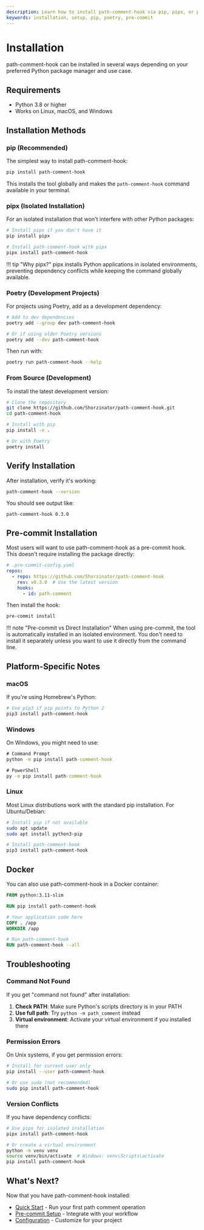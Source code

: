 ```yaml
---
description: Learn how to install path-comment-hook via pip, pipx, or poetry
keywords: installation, setup, pip, poetry, pre-commit
---
```


# Installation

path-comment-hook can be installed in several ways depending on your preferred Python package manager and use case.

## Requirements

- Python 3.8 or higher
- Works on Linux, macOS, and Windows

## Installation Methods

### pip (Recommended)

The simplest way to install path-comment-hook:

```bash
pip install path-comment-hook
```

This installs the tool globally and makes the `path-comment-hook` command available in your terminal.

### pipx (Isolated Installation)

For an isolated installation that won't interfere with other Python packages:

```bash
# Install pipx if you don't have it
pip install pipx

# Install path-comment-hook with pipx
pipx install path-comment-hook
```

!!! tip "Why pipx?"
    pipx installs Python applications in isolated environments, preventing dependency conflicts while keeping the command globally available.

### Poetry (Development Projects)

For projects using Poetry, add as a development dependency:

```bash
# Add to dev dependencies
poetry add --group dev path-comment-hook

# Or if using older Poetry versions
poetry add --dev path-comment-hook
```

Then run with:

```bash
poetry run path-comment-hook --help
```

### From Source (Development)

To install the latest development version:

```bash
# Clone the repository
git clone https://github.com/Shorzinator/path-comment-hook.git
cd path-comment-hook

# Install with pip
pip install -e .

# Or with Poetry
poetry install
```

## Verify Installation

After installation, verify it's working:

```bash
path-comment-hook --version
```

You should see output like:

```text
path-comment-hook 0.3.0
```

## Pre-commit Installation

Most users will want to use path-comment-hook as a pre-commit hook. This doesn't require installing the package directly:

```yaml
# .pre-commit-config.yaml
repos:
  - repo: https://github.com/Shorzinator/path-comment-hook
    rev: v0.3.0  # Use the latest version
    hooks:
      - id: path-comment
```

Then install the hook:

```bash
pre-commit install
```

!!! note "Pre-commit vs Direct Installation"
    When using pre-commit, the tool is automatically installed in an isolated environment. You don't need to install it separately unless you want to use it directly from the command line.

## Platform-Specific Notes

### macOS

If you're using Homebrew's Python:

```bash
# Use pip3 if pip points to Python 2
pip3 install path-comment-hook
```

### Windows

On Windows, you might need to use:

```cmd
# Command Prompt
python -m pip install path-comment-hook

# PowerShell
py -m pip install path-comment-hook
```

### Linux

Most Linux distributions work with the standard pip installation. For Ubuntu/Debian:

```bash
# Install pip if not available
sudo apt update
sudo apt install python3-pip

# Install path-comment-hook
pip3 install path-comment-hook
```

## Docker

You can also use path-comment-hook in a Docker container:

```dockerfile
FROM python:3.11-slim

RUN pip install path-comment-hook

# Your application code here
COPY . /app
WORKDIR /app

# Run path-comment-hook
RUN path-comment-hook --all
```

## Troubleshooting

### Command Not Found

If you get "command not found" after installation:

1. **Check PATH**: Make sure Python's scripts directory is in your PATH
2. **Use full path**: Try `python -m path_comment` instead
3. **Virtual environment**: Activate your virtual environment if you installed there

### Permission Errors

On Unix systems, if you get permission errors:

```bash
# Install for current user only
pip install --user path-comment-hook

# Or use sudo (not recommended)
sudo pip install path-comment-hook
```

### Version Conflicts

If you have dependency conflicts:

```bash
# Use pipx for isolated installation
pipx install path-comment-hook

# Or create a virtual environment
python -m venv venv
source venv/bin/activate  # Windows: venv\Scripts\activate
pip install path-comment-hook
```

## What's Next?

Now that you have path-comment-hook installed:

- [Quick Start](quick-start.md) - Run your first path comment operation
- [Pre-commit Setup](../user-guide/pre-commit-setup.md) - Integrate with your workflow
- [Configuration](../user-guide/configuration.md) - Customize for your project
